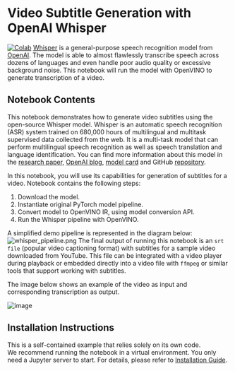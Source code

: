 # Video Subtitle Generation with OpenAI Whisper
[![Colab](https://colab.research.google.com/assets/colab-badge.svg)](https://colab.research.google.com/github/openvinotoolkit/openvino_notebooks/blob/main/notebooks/227-whisper-subtitles-generation/227-whisper-subtitles-generation.ipynb)
[Whisper](https://openai.com/blog/whisper/) is a general-purpose speech recognition model from [OpenAI](https://openai.com/). The model is able to almost flawlessly transcribe speech across dozens of languages and even handle poor audio quality or excessive background noise.
This notebook will run the model with OpenVINO to generate transcription of a video.


## Notebook Contents

This notebook demonstrates how to generate video subtitles using the open-source Whisper model. Whisper is an automatic speech recognition (ASR) system trained on 680,000 hours of multilingual and multitask supervised data collected from the web. It is a multi-task model that can perform multilingual speech recognition as well as speech translation and language identification.
You can find more information about this model in the [research paper](https://cdn.openai.com/papers/whisper.pdf), [OpenAI blog](https://openai.com/blog/whisper/), [model card](https://github.com/openai/whisper/blob/main/model-card.md) and GitHub [repository](https://github.com/openai/whisper).

In this notebook, you will use its capabilities for generation of subtitles for a video.
Notebook contains the following steps:
1. Download the model.
2. Instantiate original PyTorch model pipeline.
3. Convert model to OpenVINO IR, using model conversion API.
4. Run the Whisper pipeline with OpenVINO.

A simplified demo pipeline is represented in the diagram below:
![whisper_pipeline.png](https://user-images.githubusercontent.com/29454499/204536733-1f4342f7-2328-476a-a431-cb596df69854.png)
The final output of running this notebook is an `srt file` (popular video captioning format) with subtitles for a sample video downloaded from YouTube.
This file can be integrated with a video player during playback or embedded directly into a video file with `ffmpeg` or similar tools that support working with subtitles.

The image below shows an example of the video as input and corresponding transcription as output.

![image](https://user-images.githubusercontent.com/29454499/204548693-1304ef33-c790-490d-8a8b-d5766acb6254.png)

## Installation Instructions

This is a self-contained example that relies solely on its own code.</br>
We recommend  running the notebook in a virtual environment. You only need a Jupyter server to start.
For details, please refer to [Installation Guide](../../README.md).
